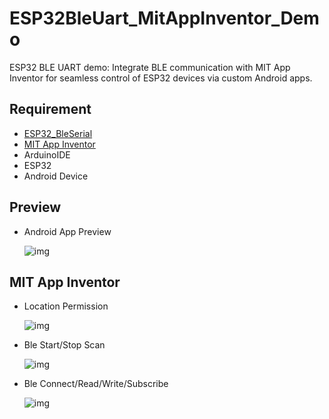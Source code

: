 # ESP32BleUart_MitAppInventor_Demo

ESP32 BLE UART demo: Integrate BLE communication with MIT App Inventor for seamless control of ESP32 devices via custom Android apps.

## Requirement

- [ESP32_BleSerial](https://github.com/avinabmalla/ESP32_BleSerial)
- [MIT App Inventor](https://ai2.appinventor.mit.edu/)
- ArduinoIDE
- ESP32
- Android Device

## Preview

- Android App Preview

    ![img](https://imgur.com/mUWyoGy.png)

## MIT App Inventor

- Location Permission

    ![img](https://imgur.com/xW0YXKO.png)

- Ble Start/Stop Scan

    ![img](https://imgur.com/BeXvuj7.png)

- Ble Connect/Read/Write/Subscribe

    ![img](https://imgur.com/XW1wMsx.png)
